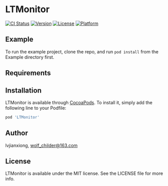 # LTMonitor

[![CI Status](https://img.shields.io/travis/wolf_childer@163.com/LTMonitor.svg?style=flat)](https://travis-ci.org/wolf_childer@163.com/LTMonitor)
[![Version](https://img.shields.io/cocoapods/v/LTMonitor.svg?style=flat)](https://cocoapods.org/pods/LTMonitor)
[![License](https://img.shields.io/cocoapods/l/LTMonitor.svg?style=flat)](https://cocoapods.org/pods/LTMonitor)
[![Platform](https://img.shields.io/cocoapods/p/LTMonitor.svg?style=flat)](https://cocoapods.org/pods/LTMonitor)

## Example

To run the example project, clone the repo, and run `pod install` from the Example directory first.

## Requirements

## Installation

LTMonitor is available through [CocoaPods](https://cocoapods.org). To install
it, simply add the following line to your Podfile:

```ruby
pod 'LTMonitor'
```

## Author

lvjianxiong, wolf_childer@163.com

## License

LTMonitor is available under the MIT license. See the LICENSE file for more info.
